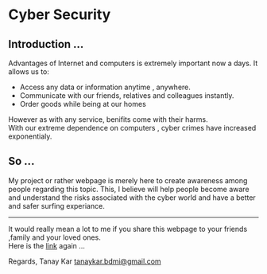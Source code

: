 <h1>Cyber Security</h1>
<h2>Introduction ...</h2>
<p>Advantages of Internet and computers is extremely important now a days.
It allows us to:
  <ul>
    <li>Access any data or information anytime , anywhere.
    <li>Communicate with our friends, relatives and colleagues instantly.
    <li>Order goods while being at our homes 
  </ul>    
  However as with any service, benifits come with their harms.
  <br>
  With our extreme dependence on computers , cyber crimes have increased exponentialy.
  <br>
  <h2>So ...</h2>
  My project or rather webpage is merely here to create awareness among people regarding this topic. This, I believe will help people become aware and understand the risks associated with the cyber world and have a better and safer surfing experiance.
  <br>
<hr>
It would really mean a lot to me if you share this webpage to your friends ,family and your loved ones.<br>
Here is the 
<a href="https://tanay-soham.github.io/cyber-security/" target="_blank">link</a> again ...<br>
  
Regards,
  Tanay Kar
  tanaykar.bdmi@gmail.com
  
